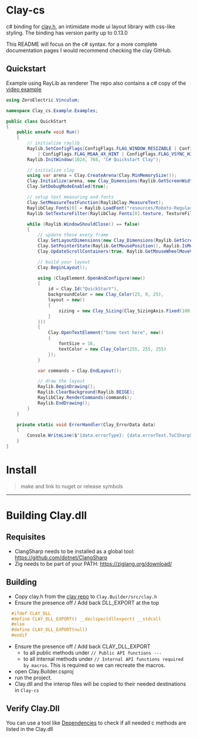 # Clay-cs

c# binding for [clay.h](https://github.com/nicbarker/clay), an intimidate mode ui layout library with css-like styling. 
The binding has version parity up to 0.13.0

This README will focus on the c# syntax. for a more complete documentation pages I would recommend checking the clay GitHub. 

## Quickstart
Example using RayLib as renderer
The repo also contains a c# copy of the [video example](https://www.youtube.com/watch?v=DYWTw19_8r4) 
```cs
using ZeroElectric.Vinculum;

namespace Clay_cs.Example.Examples;

public class QuickStart
{
	public unsafe void Run()
	{
		// initialize raylib
		Raylib.SetConfigFlags(ConfigFlags.FLAG_WINDOW_RESIZABLE | ConfigFlags.FLAG_WINDOW_HIGHDPI
			| ConfigFlags.FLAG_MSAA_4X_HINT | ConfigFlags.FLAG_VSYNC_HINT);
		Raylib.InitWindow(1024, 768, "C# Quickstart Clay");

		// initialize clay
		using var arena = Clay.CreateArena(Clay.MinMemorySize());
		Clay.Initialize(arena, new Clay_Dimensions(Raylib.GetScreenWidth(), Raylib.GetScreenHeight()), ErrorHandler);
		Clay.SetDebugModeEnabled(true);

		// setup text measuring and fonts
		Clay.SetMeasureTextFunction(RaylibClay.MeasureText);
		RaylibClay.Fonts[0] = Raylib.LoadFont("resources/Roboto-Regular.ttf");
		Raylib.SetTextureFilter(RaylibClay.Fonts[0].texture, TextureFilter.TEXTURE_FILTER_BILINEAR);

		while (Raylib.WindowShouldClose() == false)
		{
			// update these every frame
			Clay.SetLayoutDimensions(new Clay_Dimensions(Raylib.GetScreenWidth(), Raylib.GetScreenHeight()));
			Clay.SetPointerState(Raylib.GetMousePosition(), Raylib.IsMouseButtonDown(0));
			Clay.UpdateScrollContainers(true, Raylib.GetMouseWheelMoveV(), Raylib.GetFrameTime());

			// build your layout
			Clay.BeginLayout();

			using (ClayElement.OpenAndConfigure(new()
			{
				id = Clay.Id("QuickStart"),
				backgroundColor = new Clay_Color(25, 0, 25),
				layout = new()
				{
					sizing = new Clay_Sizing(Clay_SizingAxis.Fixed(100), Clay_SizingAxis.Grow())
				}
			}))
			{
				Clay.OpenTextElement("Some text here", new()
				{
					fontSize = 16,
					textColor = new Clay_Color(255, 255, 255)
				});
			}

			var commands = Clay.EndLayout();

			// draw the layout
			Raylib.BeginDrawing();
			Raylib.ClearBackground(Raylib.BEIGE);
			RaylibClay.RenderCommands(commands);
			Raylib.EndDrawing();
		}
	}

	private static void ErrorHandler(Clay_ErrorData data)
	{
		Console.WriteLine($"{data.errorType}: {data.errorText.ToCSharpString()}");
	}
}
```

# Install

> make and link to nuget or release symbols

---

# Building Clay.dll

## Requisites
- ClangSharp needs to be installed as a global tool: https://github.com/dotnet/ClangSharp
- Zig needs to be part of your PATH: https://ziglang.org/download/

## Building
- Copy clay.h from the [clay repo](https://github.com/nicbarker/clay) to `Clay.Builder/src/clay.h`
- Ensure the presence off / Add back DLL_EXPORT at the top
```c 
  #ifdef CLAY_DLL
  #define CLAY_DLL_EXPORT() __declspec(dllexport) __stdcall
  #else
  #define CLAY_DLL_EXPORT(null)
  #endif
```
- Ensure the presence off / Add back CLAY_DLL_EXPORT
  - to all public methods under `// Public API functions ---`
  - to all internal methods under `// Internal API functions required by macros`. This is required so we can recreate the macros.
- open Clay.Builder.csproj
- run the project. 
- Clay.dll and the interop files will be copied to their needed destinations in `Clay-cs`

## Verify Clay.Dll

You can use a tool like [Dependencies](https://github.com/lucasg/Dependencies) to check if all needed c methods are listed in the Clay.dll